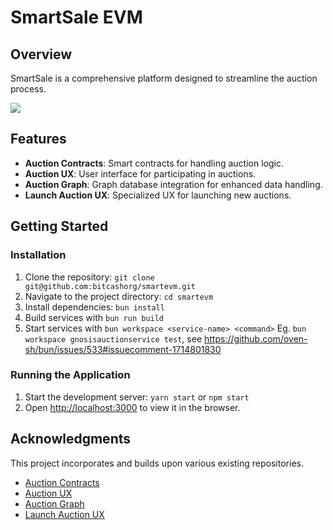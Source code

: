 
# SmartSale EVM

## Overview

SmartSale is a comprehensive platform designed to streamline the auction process.

![](https://cdn.eosnation.io/pomelo/project_logos/fc190531-e0ed-4018-be9b-2a4323829bb8.png?webp=true&resize=1500&animated=true)

## Features

- **Auction Contracts**: Smart contracts for handling auction logic.
- **Auction UX**: User interface for participating in auctions.
- **Auction Graph**: Graph database integration for enhanced data handling.
- **Launch Auction UX**: Specialized UX for launching new auctions.

## Getting Started

### Installation

1. Clone the repository: `git clone git@github.com:bitcashorg/smartevm.git`
2. Navigate to the project directory: `cd smartevm`
3. Install dependencies: `bun install`
4. Build services with `bun run build`
5. Start services with `bun workspace <service-name> <command>` 
   Eg. `bun workspace gnosisauctionservice test`, see https://github.com/oven-sh/bun/issues/533#issuecomment-1714801830

### Running the Application

1. Start the development server: `yarn start` or `npm start`
2. Open [http://localhost:3000](http://localhost:3000) to view it in the browser.

## Acknowledgments

This project incorporates and builds upon various existing repositories.
- [Auction Contracts](https://github.com/Gnosis-Auction/auction-contracts)
- [Auction UX](https://github.com/Gnosis-Auction/auction-ux)
- [Auction Graph](https://github.com/Gnosis-Auction/auction-graph)
- [Launch Auction UX](https://github.com/Gnosis-Auction/launch-auction-ux)
